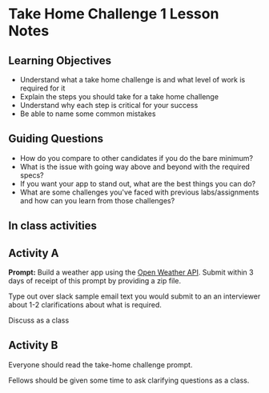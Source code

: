 # Take Home Challenge 1 Lesson Notes

## Learning Objectives

- Understand what a take home challenge is and what level of work is required for it
- Explain the steps you should take for a take home challenge
- Understand why each step is critical for your success
- Be able to name some common mistakes

## Guiding Questions

- How do you compare to other candidates if you do the bare minimum?
- What is the issue with going way above and beyond with the required specs?
- If you want your app to stand out, what are the best things you can do?
- What are some challenges you've faced with previous labs/assignments and how can you learn from those challenges?

## In class activities

## Activity A

**Prompt:** Build a weather app using the [Open Weather API](https://openweathermap.org/api). Submit within 3 days of receipt of this prompt by providing a zip file.

Type out over slack sample email text you would submit to an an interviewer about 1-2 clarifications about what is required.

Discuss as a class

## Activity B

Everyone should read the take-home challenge prompt.

Fellows should be given some time to ask clarifying questions as a class.
